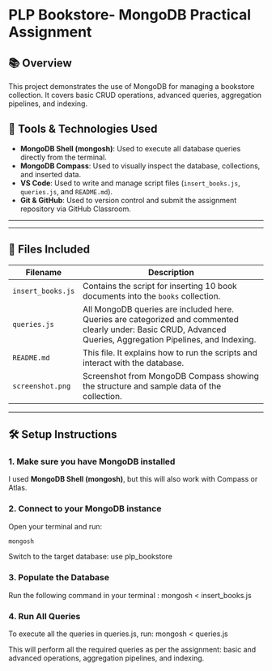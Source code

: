 # PLP Bookstore- MongoDB Practical Assignment

## 📚 Overview

This project demonstrates the use of MongoDB for managing a bookstore collection. It covers basic CRUD operations, advanced queries, aggregation pipelines, and indexing.

## 🧰 Tools & Technologies Used

- **MongoDB Shell (mongosh)**: Used to execute all database queries directly from the terminal.
- **MongoDB Compass**: Used to visually inspect the database, collections, and inserted data.
- **VS Code**: Used to write and manage script files (`insert_books.js`, `queries.js`, and `README.md`).
- **Git & GitHub**: Used to version control and submit the assignment repository via GitHub Classroom.

---

---

## 📂 Files Included

| Filename          | Description                                                                                                                                                    |
| ----------------- | -------------------------------------------------------------------------------------------------------------------------------------------------------------- |
| `insert_books.js` | Contains the script for inserting 10 book documents into the `books` collection.                                                                               |
| `queries.js`      | All MongoDB queries are included here. Queries are categorized and commented clearly under: Basic CRUD, Advanced Queries, Aggregation Pipelines, and Indexing. |
| `README.md`       | This file. It explains how to run the scripts and interact with the database.                                                                                  |
| `screenshot.png`  | Screenshot from MongoDB Compass showing the structure and sample data of the collection.                                                                       |

---

## 🛠️ Setup Instructions

### 1. Make sure you have MongoDB installed

I used **MongoDB Shell (mongosh)**, but this will also work with Compass or Atlas.

### 2. Connect to your MongoDB instance

Open your terminal and run:

```bash
mongosh
```
Switch to the target database:
use plp_bookstore


### 3. Populate the Database
Run the following command in your terminal :
mongosh < insert_books.js

### 4. Run All Queries
To execute all the queries in queries.js, run:
mongosh < queries.js

This will perform all the required queries as per the assignment: basic and advanced operations, aggregation pipelines, and indexing.





